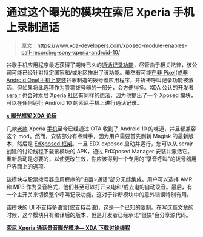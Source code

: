 # 通过这个曝光的模块在索尼 Xperia 手机上录制通话

> 原文：<https://www.xda-developers.com/xposed-module-enables-call-recording-sony-xperia-android-10/>

谷歌手机应用程序最近获得了期待已久的[通话记录功能](https://www.xda-developers.com/google-phone-app-rolls-out-call-recording-nokia-phone-users-india/)，尽管由于相关法律，该公司可能已经针对特定国家和/或地区推出了该功能。虽然有可能[在非 Pixel(或非 Android One)手机上安装](https://www.xda-developers.com/google-phone-non-pixel-play-store-download/)谷歌制造的拨号器应用程序，并祈祷呼叫记录功能被激活，但如果将此选项作为股票拨号器的一部分，会方便得多。XDA 公认的开发者 [serajr](https://forum.xda-developers.com/member.php?u=3989065) 也会对索尼 Xperia 社区有同样的想法，因为他提出了一个 Xposed 模块，可以在任何运行 Android 10 的索尼手机上进行通话记录。

**[x 曝光框架 XDA 论坛](https://forum.xda-developers.com/xposed)**

几款[老款](https://www.xda-developers.com/sony-xperia-1-xperia-5-receive-official-android-10-update/) Xperia [手机](https://www.xda-developers.com/sony-xperia-xz3-xz2-xz2-compact-xz2-premium-receive-official-android-10-update/)至今已经通过 OTA 收到了 Android 10 的味道，并且都兼容这个 mod。然而，安装部分有点棘手，因为用户需要首先刷新 Magisk 的最新版本，然后是 [EdXposed 框架](https://edxp.meowcat.org/)。一旦 EDX exposed 启动并运行，您可以从 serajr 创建的讨论线程下载该模块的 APK，通过 EdXposed Manager 安装并激活它。重新启动是必要的，以使更改生效，你应该得到一个专用的“录音呼叫”的拨号器用户界面上的选项。

该模块与股票拨号器应用程序的“设置>通话”部分无缝集成。用户可以选择 AMR 和 MP3 作为录音格式，他们甚至可以打开来电和/或去电的自动录音。最后，有一个主开关来切换整个呼叫记录功能，这对于诊断模块中的意外错误特别有用。

该模块的 UI 不支持多语言(仅支持英语)，这是一个已知的限制。在写这篇文章的时候，这个模块只有编译后的版本，但是开发者已经承诺“很快”会分享源代码。

**[索尼 Xperia 通话录音曝光模块— XDA 下载讨论线程](https://forum.xda-developers.com/crossdevice-dev/sony/xposed-stock-call-recording-q-v1-0-0-t4088727)**
